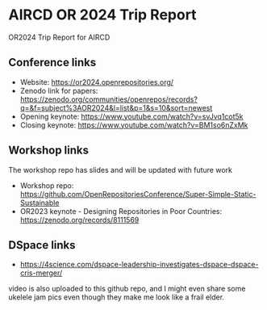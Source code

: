 # AIRCD OR 2024 Trip Report

OR2024 Trip Report for AIRCD

## Conference links

* Website: https://or2024.openrepositories.org/
* Zenodo link for papers: https://zenodo.org/communities/openrepos/records?q=&f=subject%3AOR2024&l=list&p=1&s=10&sort=newest
* Opening keynote: https://www.youtube.com/watch?v=svJvq1cot5k
* Closing keynote: https://www.youtube.com/watch?v=BM1so6nZxMk

## Workshop links

The workshop repo has slides and will be updated with future work

* Workshop repo: https://github.com/OpenRepositoriesConference/Super-Simple-Static-Sustainable
* OR2023 keynote - Designing Repositories in Poor Countries: https://zenodo.org/records/8111569

## DSpace links
* https://4science.com/dspace-leadership-investigates-dspace-dspace-cris-merger/

video is also uploaded to this github repo, and I might even share some ukelele jam pics even though they make me look like a frail elder.
